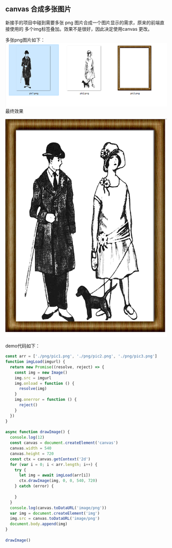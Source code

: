 ## canvas 合成多张图片

新接手的项目中碰到需要多张 png 图片合成一个图片显示的需求，原来的前端直接使用的 多个img标签叠加。效果不是很好，因此决定使用canvas 更改。

多张png图片如下：
![](./images/canvas1.png)
最终效果

![](./images/canvas2.png)

demo代码如下：
```javascript
const arr = ['./png/pic1.png', './png/pic2.png', './png/pic3.png']
function imgLoad(imgurl) {
  return new Promise((resolve, reject) => {
    const img = new Image()
    img.src = imgurl
    img.onload = function () {
      resolve(img)
    }
    img.onerror = function () {
      reject()
    }
  })
}

async function drawImage() {
  console.log(12)
  const canvas = document.createElement('canvas')
  canvas.width = 540
  canvas.height = 720
  const ctx = canvas.getContext('2d')
  for (var i = 0; i < arr.length; i++) {
    try {
      let img = await imgLoad(arr[i])
      ctx.drawImage(img, 0, 0, 540, 720)
    } catch (error) {

    }
  }
  console.log(canvas.toDataURL('image/png'))
  var img = document.createElement('img')
  img.src = canvas.toDataURL('image/png')
  document.body.append(img)
}

drawImage()
```
<Gitalk></Gitalk>














